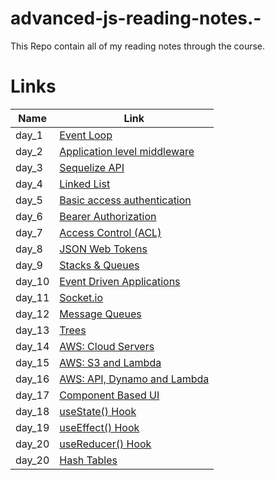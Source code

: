 # advanced-js-reading-notes.-

This Repo contain all of my reading notes through the course.

# Links

|  Name  |   Link |
|--- |--- |
|   day_1  |   [Event Loop](https://mujahedyousef.github.io/advanced-js-reading-notes.-/day_1/day_1.html)|
|  day_2   |   [Application level middleware](https://mujahedyousef.github.io/advanced-js-reading-notes.-/day_2/day_2.html)|
|  day_3   |   [Sequelize API](https://mujahedyousef.github.io/advanced-js-reading-notes.-/day_3/day_3.html)|
|   day_4  |   [Linked List](https://mujahedyousef.github.io/advanced-js-reading-notes.-/day_4/day_4.html)|
|   day_5  |   [Basic access authentication](https://mujahedyousef.github.io/advanced-js-reading-notes.-/day_5/class6.html)|
|   day_6  |   [Bearer Authorization](https://mujahedyousef.github.io/advanced-js-reading-notes.-/day_6/day_6.html)|
|   day_7  |   [Access Control (ACL)](https://mujahedyousef.github.io/advanced-js-reading-notes.-/day_7/class_7.html)|
|   day_8  |   [JSON Web Tokens](https://mujahedyousef.github.io/advanced-js-reading-notes.-/day_8/class_8.html)|
|   day_9  |   [Stacks & Queues](https://mujahedyousef.github.io/advanced-js-reading-notes.-/day_9/class_9.html)|
|   day_10 |   [Event Driven Applications](https://mujahedyousef.github.io/advanced-js-reading-notes.-/day_10/class_10.html)|
|   day_11 |   [Socket.io](https://mujahedyousef.github.io/advanced-js-reading-notes.-/day_11/class_11.html)|
|   day_12 |   [Message Queues](https://mujahedyousef.github.io/advanced-js-reading-notes.-/day_12/class_12.html)|
|   day_13 |   [Trees](https://mujahedyousef.github.io/advanced-js-reading-notes.-/day_13/class_13.html)|
|   day_14 |   [AWS: Cloud Servers](https://mujahedyousef.github.io/advanced-js-reading-notes.-/day_14/class_14.html)|
|   day_15 |   [AWS: S3 and Lambda](https://mujahedyousef.github.io/advanced-js-reading-notes.-/day_15/class_15.html)|
|   day_16 |   [AWS: API, Dynamo and Lambda](https://mujahedyousef.github.io/advanced-js-reading-notes.-/day_16/class_16.html)|
|   day_17 |   [Component Based UI](https://mujahedyousef.github.io/advanced-js-reading-notes.-/day_17/class_17.html)|
|   day_18 |   [useState() Hook](https://mujahedyousef.github.io/advanced-js-reading-notes.-/day_18/class_18.html)|
|   day_19 |   [useEffect() Hook](https://mujahedyousef.github.io/advanced-js-reading-notes.-/day_19/class_19.html)|
|   day_20 |   [useReducer() Hook](https://mujahedyousef.github.io/advanced-js-reading-notes.-/day_20/class_20.html)|
|   day_20 |   [Hash Tables](https://mujahedyousef.github.io/advanced-js-reading-notes.-/day_21/class_21.html)|

